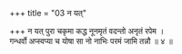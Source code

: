 +++
title = "03 न यत्"

+++
न यत् पुरा चकृमा कद्ध नूनमृतं वदन्तो अनृतं रपेम ।  
गन्धर्वो अप्स्वप्या च योषा सा नो नाभिः परमं जामि तन्नौ ॥ ४ ॥